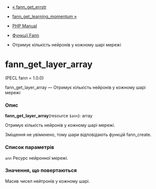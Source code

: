 - [« fann_get_errstr](function.fann-get-errstr.md)
- [fann_get_learning_momentum »](function.fann-get-learning-momentum.md)

- [PHP Manual](index.md)
- [Функції Fann](ref.fann.md)
- Отримує кількість нейронів у кожному шарі мережі

# fann_get_layer_array

(PECL fann = 1.0.0)

fann_get_layer_array — Отримує кількість нейронів у кожному шарі мережі

### Опис

**fann_get_layer_array**(resource `$ann`): array

Отримує кількість нейронів у кожному шарі мережі.

Зміщення не увімкнено, тому шари відповідають функцій fann_create.

### Список параметрів

`ann`
Ресурс нейронної мережі.

### Значення, що повертаються

Масив чисел нейтронів у кожному шарі.
